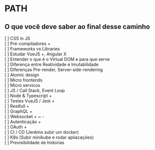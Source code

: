 # PATH

## O que você deve saber ao final desse caminho

[ ] CSS in JS  
[ ] Pré-compiladores +  
[ ] Frameworks vs Libraries  
[ ] Estudar VueJS +, Angular X  
[ ] Entender o que é o Virtual DOM e para que serve  
[ ] Diferença entre Reatividade e Imutabilidade  
[ ] Diferenças Pre-render, Server-side-rendering  
[ ] Atomic design  
[ ] Micro frontends  
[ ] Micro servicos  
[ ] JS / Call Stack, Event Loop  
[ ] Node & Typescript +  
[ ] Testes VueJS / Jest +  
[ ] Restfull +  
[ ] GraphQL +  
[ ] Websocket + ~ -  
[ ] Autenticação +  
[ ] OAuth +  
[ ] CI / CD (Jenkins subir um docker)  
[ ] K8s (Subir minikube e rodar apliacações)  
[ ] Previsibilidade de historias 